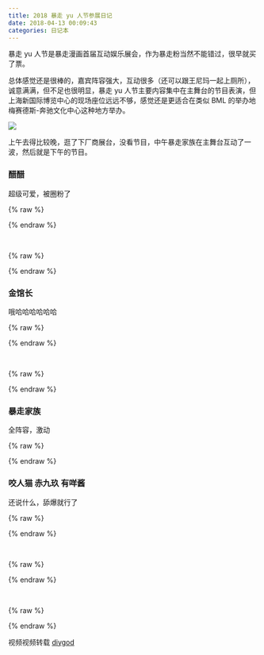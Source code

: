 ```yaml
---
title: 2018 暴走 yu 人节参展日记
date: 2018-04-13 00:09:43
categories: 日记本
---
```

暴走 yu 人节是暴走漫画首届互动娱乐展会，作为暴走粉当然不能错过，很早就买了票。

总体感觉还是很棒的，嘉宾阵容强大，互动很多（还可以跟王尼玛一起上厕所），诚意满满，但不足也很明显，暴走 yu 人节主要内容集中在主舞台的节目表演，但上海新国际博览中心的现场座位远远不够，感觉还是更适合在类似 BML 的举办地梅赛德斯-奔驰文化中心这种地方举办。

<!--more-->

![](https://imgone.uyoung.co/hexo/bz1.jpg)

上午去得比较晚，逛了下厂商展台，没看节目，中午暴走家族在主舞台互动了一波，然后就是下午的节目。

### 醋醋

超级可爱，被圈粉了

{% raw %}
<div class="dplayer" id="dplayer-bz-1"></div>
<script>
$(function () {
    var dp = new DPlayer({
        container: document.getElementById('dplayer-bz-1'),
        preload: 'metadata',
        video:{
            url: 'https://imgone.uyoung.co/hexo/video/1_baozou.mp4',
        },
        danmaku:{
            id: 'diygodme-bz-1',
            api: 'https://api.prprpr.me/dplayer/'
        }
    });
    window.dplayers || (window.dplayers = []);
    window.dplayers.push(dp);
});
</script>
{% endraw %}

&nbsp;

{% raw %}
<div class="dplayer" id="dplayer-bz-2"></div>
<script>
$(function () {
    var dp = new DPlayer({
        container: document.getElementById('dplayer-bz-2'),
        preload: 'metadata',
        video:{
            url: 'https://imgone.uyoung.co/hexo/video/2_baozou.mp4',
        },
        danmaku:{
            id: 'diygodme-bz-2',
            api: 'https://api.prprpr.me/dplayer/'
        }
    });
    window.dplayers || (window.dplayers = []);
    window.dplayers.push(dp);
});
</script>
{% endraw %}

### 金馆长

哦哈哈哈哈哈哈

{% raw %}
<div class="dplayer" id="dplayer-bz-3"></div>
<script>
$(function () {
    var dp = new DPlayer({
        container: document.getElementById('dplayer-bz-3'),
        preload: 'metadata',
        video:{
            url: 'https://imgone.uyoung.co/hexo/video/3_baozou.mp4',
        },
        danmaku:{
            id: 'diygodme-bz-3',
            api: 'https://api.prprpr.me/dplayer/'
        }
    });
    window.dplayers || (window.dplayers = []);
    window.dplayers.push(dp);
});
</script>
{% endraw %}

&nbsp;

{% raw %}
<div class="dplayer" id="dplayer-bz-4"></div>
<script>
$(function () {
    var dp = new DPlayer({
        container: document.getElementById('dplayer-bz-4'),
        preload: 'metadata',
        video:{
            url: 'https://imgone.uyoung.co/hexo/video/4_baozou.mp4',
        },
        danmaku:{
            id: 'diygodme-bz-4',
            api: 'https://api.prprpr.me/dplayer/'
        }
    });
    window.dplayers || (window.dplayers = []);
    window.dplayers.push(dp);
});
</script>
{% endraw %}

### 暴走家族

全阵容，激动

{% raw %}
<div class="dplayer" id="dplayer-bz-5"></div>
<script>
$(function () {
    var dp = new DPlayer({
        container: document.getElementById('dplayer-bz-5'),
        preload: 'metadata',
        video:{
            url: 'https://imgone.uyoung.co/hexo/video/5_baozou.mp4',
        },
        danmaku:{
            id: 'diygodme-bz-5',
            api: 'https://api.prprpr.me/dplayer/'
        }
    });
    window.dplayers || (window.dplayers = []);
    window.dplayers.push(dp);
});
</script>
{% endraw %}

### 咬人猫 赤九玖 有咩酱

还说什么，舔爆就行了

{% raw %}
<div class="dplayer" id="dplayer-bz-6"></div>
<script>
$(function () {
    var dp = new DPlayer({
        container: document.getElementById('dplayer-bz-6'),
        preload: 'metadata',
        video:{
            url: 'https://imgone.uyoung.co/hexo/video/6_baozou.mp4',
        },
        danmaku:{
            id: 'diygodme-bz-6',
            api: 'https://api.prprpr.me/dplayer/'
        }
    });
    window.dplayers || (window.dplayers = []);
    window.dplayers.push(dp);
});
</script>
{% endraw %}

&nbsp;

{% raw %}
<div class="dplayer" id="dplayer-bz-7"></div>
<script>
$(function () {
    var dp = new DPlayer({
        container: document.getElementById('dplayer-bz-7'),
        preload: 'metadata',
        video:{
            url: 'https://imgone.uyoung.co/hexo/video/7_baozou.mp4',
        },
        danmaku:{
            id: 'diygodme-bz-7',
            api: 'https://api.prprpr.me/dplayer/'
        }
    });
    window.dplayers || (window.dplayers = []);
    window.dplayers.push(dp);
});
</script>
{% endraw %}

&nbsp;

{% raw %}
<div class="dplayer" id="dplayer-bz-8"></div>
<script>
$(function () {
    var dp = new DPlayer({
        container: document.getElementById('dplayer-bz-8'),
        preload: 'metadata',
        video:{
            url: 'https://imgone.uyoung.co/hexo/video/8_baozou.mp4',
        },
        danmaku:{
            id: 'diygodme-bz-8',
            api: 'https://api.prprpr.me/dplayer/'
        }
    });
    window.dplayers || (window.dplayers = []);
    window.dplayers.push(dp);
});
</script>
{% endraw %}


视频视频转载 [diygod](https://diygod.me/) 